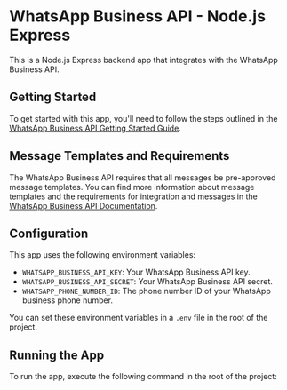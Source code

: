 # WhatsApp Business API - Node.js Express

This is a Node.js Express backend app that integrates with the WhatsApp Business API.

## Getting Started

To get started with this app, you'll need to follow the steps outlined in the [WhatsApp Business API Getting Started Guide](https://developers.facebook.com/docs/whatsapp/business-management-api/get-started).

## Message Templates and Requirements

The WhatsApp Business API requires that all messages be pre-approved message templates. You can find more information about message templates and the requirements for integration and messages in the [WhatsApp Business API Documentation](https://developers.facebook.com/docs/whatsapp/business-management-api).

## Configuration

This app uses the following environment variables:

* `WHATSAPP_BUSINESS_API_KEY`: Your WhatsApp Business API key.
* `WHATSAPP_BUSINESS_API_SECRET`: Your WhatsApp Business API secret.
* `WHATSAPP_PHONE_NUMBER_ID`: The phone number ID of your WhatsApp business phone number.

You can set these environment variables in a `.env` file in the root of the project.

## Running the App

To run the app, execute the following command in the root of the project:
